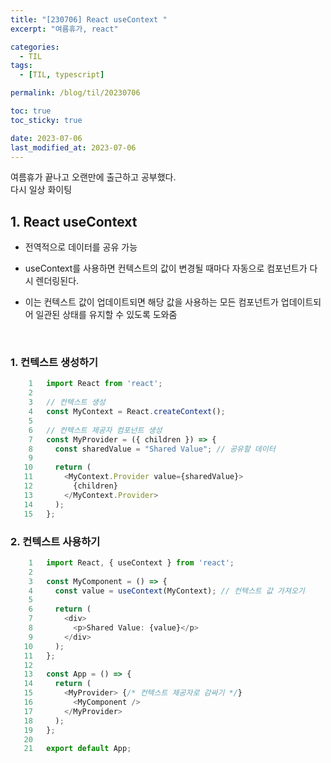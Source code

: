 ```yaml
---
title: "[230706] React useContext "
excerpt: "여름휴가, react"

categories:
  - TIL
tags:
  - [TIL, typescript]

permalink: /blog/til/20230706

toc: true
toc_sticky: true

date: 2023-07-06
last_modified_at: 2023-07-06
---
```


여름휴가 끝나고 오랜만에 출근하고 공부했다. <br>
다시 일상 화이팅 <br>

## 1. React useContext

- 전역적으로 데이터를 공유 가능

- useContext를 사용하면 컨텍스트의 값이 변경될 때마다 자동으로 컴포넌트가 다시 렌더링된다.
- 이는 컨텍스트 값이 업데이트되면 해당 값을 사용하는 모든 컴포넌트가 업데이트되어 일관된 상태를 유지할 수 있도록 도와줌

<br>

### 1. 컨텍스트 생성하기

```typescript
    1 	import React from 'react';
    2
    3 	// 컨텍스트 생성
    4 	const MyContext = React.createContext();
    5
    6 	// 컨텍스트 제공자 컴포넌트 생성
    7 	const MyProvider = ({ children }) => {
    8 	  const sharedValue = "Shared Value"; // 공유할 데이터
    9
   10 	  return (
   11 	    <MyContext.Provider value={sharedValue}>
   12 	      {children}
   13 	    </MyContext.Provider>
   14 	  );
   15 	};
```

### 2. 컨텍스트 사용하기

```typescript
    1 	import React, { useContext } from 'react';
    2
    3 	const MyComponent = () => {
    4 	  const value = useContext(MyContext); // 컨텍스트 값 가져오기
    5
    6 	  return (
    7 	    <div>
    8 	      <p>Shared Value: {value}</p>
    9 	    </div>
   10 	  );
   11 	};
   12
   13 	const App = () => {
   14 	  return (
   15 	    <MyProvider> {/* 컨텍스트 제공자로 감싸기 */}
   16 	      <MyComponent />
   17 	    </MyProvider>
   18 	  );
   19 	};
   20
   21 	export default App;

```
